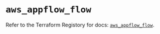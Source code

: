 # `aws_appflow_flow`

Refer to the Terraform Registory for docs: [`aws_appflow_flow`](https://registry.terraform.io/providers/hashicorp/aws/5.14.0/docs/resources/appflow_flow).
